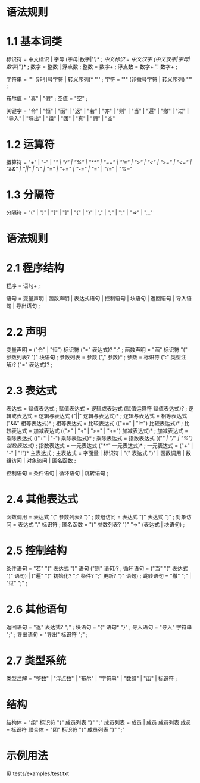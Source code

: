 # 语法规则
# 1.1 基本词类
标识符 = 中文标识 | 字母 (字母|数字|'_')* ;
中文标识 = 中文汉字 (中文汉字|字母|数字|'_')* ;
数字 = 整数 | 浮点数 ;
整数 = 数字+ ;
浮点数 = 数字+ '.' 数字+ ;

字符串 = '"' (非引号字符 | 转义序列)* '"' ;
字符 = "'" (非撇号字符 | 转义序列) "'" ;

布尔值 = "真" | "假" ;
空值 = "空" ;

关键字 = "令" | "恒" | "函" | "返" | "若" | "亦" | "则"
        | "当" | "遍" | "撤" | "过" | "导入" | "导出" | "组" | "团"
        | "真" | "假" | "空"

# 1.2 运算符
运算符 = "+" | "-" | "*" | "/" | "%" | "**" 
       | "==" | "!=" | ">" | "<" | ">=" | "<=" 
       | "&&" | "||" | "!" 
       | "=" | "+=" | "-=" | "*=" | "/=" | "%="

# 1.3 分隔符
分隔符 = "(" | ")" | "[" | "]" | "{" | "}" 
       | "," | ";" | ":" | "=>" | "..."


# 语法规则
# 2.1 程序结构
程序 = 语句+ ;

语句 = 变量声明
     | 函数声明
     | 表达式语句
     | 控制语句
     | 块语句
     | 返回语句
     | 导入语句
     | 导出语句 ;

# 2.2 声明
变量声明 = ("令" | "恒") 标识符 ("=" 表达式)? ";" ;
函数声明 = "函" 标识符 "(" 参数列表? ")" 块语句 ;
参数列表 = 参数 ("," 参数)* ;
参数 = 标识符 (":" 类型注解)? ("=" 表达式)? ;

# 2.3 表达式
表达式 = 赋值表达式 ;
赋值表达式 = 逻辑或表达式 (赋值运算符 赋值表达式)? ;
逻辑或表达式 = 逻辑与表达式 ("||" 逻辑与表达式)* ;
逻辑与表达式 = 相等表达式 ("&&" 相等表达式)* ;
相等表达式 = 比较表达式 (("==" | "!=") 比较表达式)* ;
比较表达式 = 加减表达式 ((">" | "<" | ">=" | "<=") 加减表达式)* ;
加减表达式 = 乘除表达式 (("+" | "-") 乘除表达式)* ;
乘除表达式 = 指数表达式 (("*" | "/" | "%") 指数表达式)* ;
指数表达式 = 一元表达式 ("**" 一元表达式)* ;
一元表达式 = ("+" | "-" | "!")* 主表达式 ;
主表达式 = 字面量
         | 标识符
         | "(" 表达式 ")"
         | 函数调用
         | 数组访问
         | 对象访问
         | 匿名函数 ;
 
 控制语句 = 条件语句
         | 循环语句
         | 跳转语句 ;

# 2.4 其他表达式
函数调用 = 表达式 "(" 参数列表? ")" ;
数组访问 = 表达式 "[" 表达式 "]" ;
对象访问 = 表达式 "." 标识符 ;
匿名函数 = "(" 参数列表? ")" "=>" (表达式 | 块语句) ;

# 2.5 控制结构     
条件语句 = "若" "(" 表达式 ")" 语句 ("则" 语句)? ;
循环语句 = ("当" "(" 表达式 ")" 语句)
         | ("遍" "(" 初始化? ";" 条件? ";" 更新? ")" 语句) ;
跳转语句 = "撤" ";" | "过" ";" ;

# 2.6 其他语句
返回语句 = "返" 表达式? ";" ;
块语句 = "{" 语句* "}" ;
导入语句 = "导入" 字符串 ";" ;
导出语句 = "导出" 标识符 ";" ;

# 2.7 类型系统
类型注解 = "整数" | "浮点数" | "布尔" | "字符串" 
         | "数组"
         | "函"
         | 标识符 ;
# 结构
结构体 = "组" 标识符 "{" 成员列表 "}" ";"
成员列表 = 成员 | 成员 成员列表
成员 = 标识符
联合体 = "团" 标识符 "{" 成员列表 "}" ";"


# 示例用法
见 tests/examples/test.txt